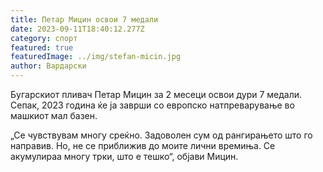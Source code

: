 ```yaml
---
title: Петар Мицин освои 7 медали
date: 2023-09-11T18:40:12.277Z
category: спорт
featured: true
featuredImage: ../img/stefan-micin.jpg
author: Вардарски
---
```

Бугарскиот пливач Петар Мицин за 2 месеци освои дури 7 медали. Сепак, 2023 година ќе ја заврши со европско натпреварување во машкиот мал базен.

„Се чувствувам многу среќно. Задоволен сум од рангирањето што го направив. Но, не се приближив до моите лични времиња. Се акумулираа многу трки, што е тешко“, објави Мицин.